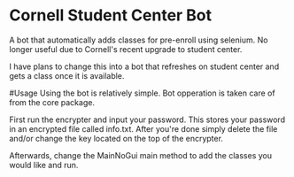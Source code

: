 # Cornell Student Center Bot
A bot that automatically adds classes for pre-enroll using selenium. 
No longer useful due to Cornell's recent upgrade to student center.

I have plans to change this into a bot that refreshes on student center and gets a class once it is available. 

#Usage
Using the bot is relatively simple. Bot opperation is taken care of from the core package.

First run the encrypter and input your password. This stores your password in an encrypted file called info.txt. After you're done
simply delete the file and/or change the key located on the top of the encrypter.

Afterwards, change the MainNoGui main method to add the classes you would like and run.
